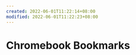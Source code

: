 ```yaml
---
created: 2022-06-01T11:22:14+08:00
modified: 2022-06-01T11:22:23+08:00
---
```


# Chromebook Bookmarks

